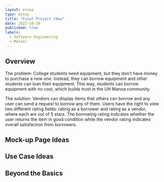 ```yaml
---
layout: essay
type: essay
title: "Final Project Idea"
date: 2023-10-30
published: true
labels:
  - Software Engineering
  - Meteor
---
```


## Overview
The problem: College students need equipment, but they don’t have money to purchase a new one. Instead, they can borrow equipment and other students can loan their equipment. This way, students can borrow equipment with no cost, which builds trust in the UH Manoa community.

The solution: Vendors can display items that others can borrow and any user can send a request to borrow any of them. Users have the right to view two different rating fields: rating as a borrower and rating as a vendor, where each are out of 5 stars. The borrowing rating indicates whether the user returns the item in good condition while the vendor rating indicates overall satisfaction from borrowers. 

## Mock-up Page Ideas


## Use Case Ideas

## Beyond the Basics
